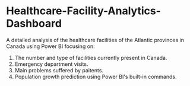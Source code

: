 # Healthcare-Facility-Analytics-Dashboard
A detailed analysis of the healthcare facilities of the Atlantic provinces in Canada using Power BI focusing on:
  1. The number and type of facilities currently present in Canada.
  2. Emergency department visits.
  3. Main problems suffered by paitents.
  4. Population growth prediction using Power BI's built-in commands.
